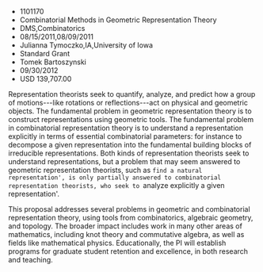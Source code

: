 
* 1101170
* Combinatorial Methods in Geometric Representation Theory
* DMS,Combinatorics
* 08/15/2011,08/09/2011
* Julianna Tymoczko,IA,University of Iowa
* Standard Grant
* Tomek Bartoszynski
* 09/30/2012
* USD 139,707.00

Representation theorists seek to quantify, analyze, and predict how a group of
motions---like rotations or reflections---act on physical and geometric objects.
The fundamental problem in geometric representation theory is to construct
representations using geometric tools. The fundamental problem in combinatorial
representation theory is to understand a representation explicitly in terms of
essential combinatorial parameters: for instance to decompose a given
representation into the fundamental building blocks of irreducible
representations. Both kinds of representation theorists seek to understand
representations, but a problem that may seem answered to geometric
representation theorists, such as `find a natural representation', is only
partially answered to combinatorial representation theorists, who seek to
`analyze explicitly a given representation'.

This proposal addresses several problems in geometric and combinatorial
representation theory, using tools from combinatorics, algebraic geometry, and
topology. The broader impact includes work in many other areas of mathematics,
including knot theory and commutative algebra, as well as fields like
mathematical physics. Educationally, the PI will establish programs for graduate
student retention and excellence, in both research and teaching.
